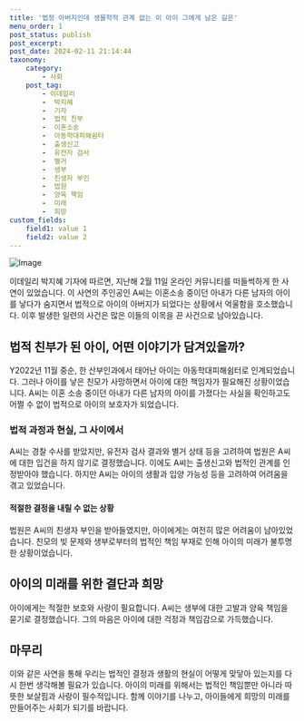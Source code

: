 ```yaml
---
title: '법정 아버지인데 생물학적 관계 없는 이 아이 그에게 남은 길은'
menu_order: 1
post_status: publish
post_excerpt: 
post_date: 2024-02-11 21:14:44
taxonomy:
    category:
        - 사회
    post_tag:
        - 이데일리
        -  박지혜
        -  기자
        -  법적 친부
        -  이혼소송
        -  아동학대피해쉼터
        -  출생신고
        -  유전자 검사
        -  별거
        -  생부
        -  친생자 부인
        -  법원
        -  양육 책임
        -  미래
        -  희망
custom_fields:
    field1: value 1
    field2: value 2
---
```


![Image](https://imgnews.pstatic.net/image/018/2024/02/11/0005671332_001_20240211000401025.jpg?type=w647)

이데일리 박지혜 기자에 따르면, 지난해 2월 11일 온라인 커뮤니티를 떠들썩하게 한 사연이 있었습니다. 이 사연의 주인공인 A씨는 이혼소송 중이던 아내가 다른 남자의 아이를 낳다가 숨지면서 법적으로 아이의 아버지가 되었다는 상황에서 억울함을 호소했습니다. 이후 발생한 일련의 사건은 많은 이들의 이목을 끈 사건으로 남아있습니다.
## 법적 친부가 된 아이, 어떤 이야기가 담겨있을까?
Y2022년 11월 중순, 한 산부인과에서 태어난 아이는 아동학대피해쉼터로 인계되었습니다. 그러나 아이를 낳은 친모가 사망하면서 아이에 대한 책임자가 필요해진 상황이었습니다. A씨는 이혼 소송 중이던 아내가 다른 남자의 아이를 가졌다는 사실을 확인하고도 어쩔 수 없이 법적으로 아이의 보호자가 되었습니다.
### 법적 과정과 현실, 그 사이에서
A씨는 경찰 수사를 받았지만, 유전자 검사 결과와 별거 상태 등을 고려하여 법원은 A씨에 대한 입건을 하지 않기로 결정했습니다. 이에도 A씨는 출생신고와 법적인 관계를 인정받아야 했습니다. 하지만 A씨는 아이의 생활과 입양 가능성 등을 고려하여 어려움을 겪고 있었습니다.
#### 적절한 결정을 내릴 수 없는 상황
법원은 A씨의 친생자 부인을 받아들였지만, 아이에게는 여전히 많은 어려움이 남아있었습니다. 친모의 빚 문제와 생부로부터의 법적인 책임 부재로 인해 아이의 미래가 불투명한 상황이었습니다.
## 아이의 미래를 위한 결단과 희망
아이에게는 적절한 보호와 사랑이 필요합니다. A씨는 생부에 대한 고발과 양육 책임을 묻기로 결정했습니다. 그의 마음은 아이에 대한 걱정과 책임감으로 가득했습니다.
## 마무리
이와 같은 사연을 통해 우리는 법적인 결정과 생활의 현실이 어떻게 맞닿아 있는지를 다시 한번 생각해볼 필요가 있습니다. 아이의 미래를 위해서는 법적인 책임뿐만 아니라 따뜻한 보살핌과 사랑이 필수적입니다. 함께 이야기를 나누고, 아이들에게 희망의 미래를 만들어주는 사회가 되기를 바랍니다.
